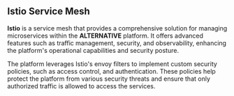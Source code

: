 ## Istio Service Mesh

**Istio** is a service mesh that provides a comprehensive solution for managing microservices within the **ALTERNATIVE** platform. It offers advanced features such as traffic management, security, and observability, enhancing the platform's operational capabilities and security posture.

The platform leverages Istio's envoy filters to implement custom security policies, such as access control, and authentication. These policies help protect the platform from various security threats and ensure that only authorized traffic is allowed to access the services.